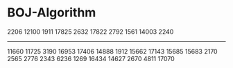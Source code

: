 # BOJ-Algorithm

2206 
12100 
1911
17825
2632
17822
2792
1561
14003
2240

---

11660
11725
3190
16953
17406
14888
1912
15662
17143
15685
15683
2170
2565
2776
2343
6236
1269
16434
14627
2670
4811
17070